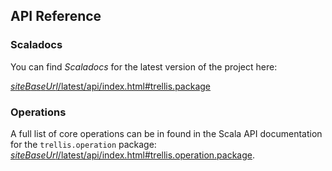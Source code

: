 ## API Reference

### Scaladocs

You can find *Scaladocs* for the latest version of the project here:

[$siteBaseUrl$/latest/api/index.html#trellis.package]($siteBaseUrl$/latest/api/index.html#trellis.package)

### Operations

A full list of core operations can be in found in the Scala API documentation for the <code>trellis.operation</code> package: [$siteBaseUrl$/latest/api/index.html#trellis.operation.package]($siteBaseUrl$/latest/api/index.html#trellis.operation.package).

